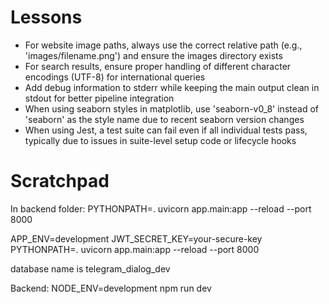 # Lessons

- For website image paths, always use the correct relative path (e.g., 'images/filename.png') and ensure the images directory exists
- For search results, ensure proper handling of different character encodings (UTF-8) for international queries
- Add debug information to stderr while keeping the main output clean in stdout for better pipeline integration
- When using seaborn styles in matplotlib, use 'seaborn-v0_8' instead of 'seaborn' as the style name due to recent seaborn version changes
- When using Jest, a test suite can fail even if all individual tests pass, typically due to issues in suite-level setup code or lifecycle hooks

# Scratchpad

In backend folder: 
PYTHONPATH=. uvicorn app.main:app --reload --port 8000

APP_ENV=development JWT_SECRET_KEY=your-secure-key PYTHONPATH=. uvicorn app.main:app --reload --port 8000

database name is telegram_dialog_dev

Backend:
NODE_ENV=development npm run dev